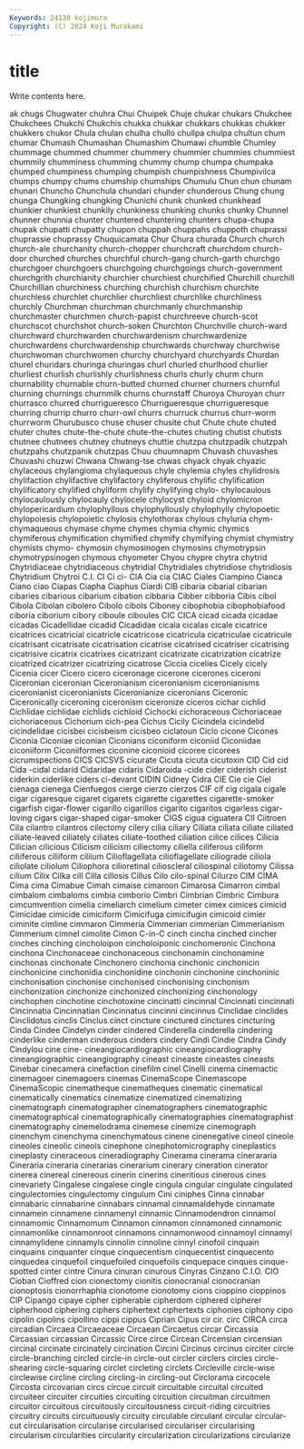 ```yaml
---
Keywords: 24130 kojimura
Copyright: (C) 2024 Koji Murakami
---
```


# title

Write contents here.



ak chugs Chugwater
chuhra Chui Chuipek Chuje chukar chukars Chukchee Chukchees Chukchi Chukchis
chukka chukkar chukkars chukkas chukker chukkers chukor Chula chulan chulha
chullo chullpa chulpa chultun chum chumar Chumash Chumashan Chumashim Chumawi
chumble Chumley chummage chummed chummer chummery chummier chummies chummiest chummily
chumminess chumming chummy chump chumpa chumpaka chumped chumpiness chumping chumpish
chumpishness Chumpivilca chumps chumpy chums chumship chumships Chumulu Chun chun
chunam chunari Chuncho Chunchula chundari chunder chunderous Chung chung chunga
Chungking chungking Chunichi chunk chunked chunkhead chunkier chunkiest chunkily chunkiness
chunking chunks chunky Chunnel chunner chunnia chunter chuntered chuntering chunters
chupa-chupa chupak chupatti chupatty chupon chuppah chuppahs chuppoth chuprassi chuprassie
chuprassy Chuquicamata Chur Chura churada Church church church-ale churchanity church-chopper
churchcraft churchdom church-door churched churches churchful church-gang church-garth churchgo churchgoer
churchgoers churchgoing churchgoings church-government churchgrith churchianity churchier churchiest churchified Churchill
churchill Churchillian churchiness churching churchish churchism churchite churchless churchlet churchlier
churchliest churchlike churchliness churchly Churchman churchman churchmanly churchmanship churchmaster churchmen
church-papist churchreeve church-scot churchscot churchshot church-soken Churchton Churchville church-ward churchward
churchwarden churchwardenism churchwardenize churchwardens churchwardenship churchwards churchway churchwise churchwoman churchwomen
churchy churchyard churchyards Churdan churel churidars churinga churingas churl churled
churlhood churlier churliest churlish churlishly churlishness churls churly churm churn
churnability churnable churn-butted churned churner churners churnful churning churnings churnmilk
churns churnstaff Churoya Churoyan churr churrasco churred churrigueresco Churrigueresque churrigueresque
churring churrip churro churr-owl churrs churruck churrus churr-worm churrworm Churubusco
chuse chuser chusite chut Chute chute chuted chuter chutes chute-the-chute
chute-the-chutes chuting chutist chutists chutnee chutnees chutney chutneys chuttie chutzpa
chutzpadik chutzpah chutzpahs chutzpanik chutzpas Chuu chuumnapm Chuvash chuvashes Chuvashi
chuzwi Chwana Chwang-tse chwas chyack chyak chyazic chylaceous chylangioma chylaqueous
chyle chylemia chyles chylidrosis chylifaction chylifactive chylifactory chyliferous chylific chylification
chylificatory chylified chyliform chylify chylifying chylo- chylocaulous chylocaulously chylocauly chylocele
chylocyst chyloid chylomicron chylopericardium chylophyllous chylophyllously chylophylly chylopoetic chylopoiesis chylopoietic
chylosis chylothorax chylous chyluria chym- chymaqueous chymase chyme chymes chymia
chymic chymics chymiferous chymification chymified chymify chymifying chymist chymistry chymists
chymo- chymosin chymosinogen chymosins chymotrypsin chymotrypsinogen chymous chyometer Chyou chypre
chytra chytrid Chytridiaceae chytridiaceous chytridial Chytridiales chytridiose chytridiosis Chytridium Chytroi
C.I. CI Ci ci- CIA Cia cia CIAC Ciales Ciampino
Cianca Ciano ciao Ciapas Ciapha Ciaphus Ciardi CIB cibaria cibarial
cibarian cibaries cibarious cibarium cibation cibbaria Cibber cibboria Cibis cibol
Cibola Cibolan cibolero Cibolo cibols Ciboney cibophobia cibophobiafood ciboria ciborium
cibory ciboule ciboules CIC CICA cicad cicada cicadae cicadas Cicadellidae
cicadid Cicadidae cicala cicalas cicale cicatrice cicatrices cicatricial cicatricle cicatricose
cicatricula cicatriculae cicatricule cicatrisant cicatrisate cicatrisation cicatrise cicatrised cicatriser cicatrising
cicatrisive cicatrix cicatrixes cicatrizant cicatrizate cicatrization cicatrize cicatrized cicatrizer cicatrizing
cicatrose Ciccia cicelies Cicely cicely Cicenia cicer Cicero cicero ciceronage
cicerone cicerones ciceroni Ciceronian ciceronian Ciceronianism ciceronianism ciceronianisms ciceronianist ciceronianists
Ciceronianize ciceronians Ciceronic Ciceronically ciceroning ciceronism ciceronize ciceros cichar cichlid
Cichlidae cichlidae cichlids cichloid Cichocki cichoraceous Cichoriaceae cichoriaceous Cichorium cich-pea
Cichus Cicily Cicindela cicindelid cicindelidae cicisbei cicisbeism cicisbeo ciclatoun Ciclo
cicone Cicones Ciconia Ciconiae ciconian Ciconians ciconiform ciconiid Ciconiidae ciconiiform
Ciconiiformes ciconine ciconioid cicoree cicorees cicrumspections CICS CICSVS cicurate Cicuta
cicuta cicutoxin CID Cid cid Cida -cidal cidarid Cidaridae cidaris
Cidaroida -cide cider ciderish ciderist ciderkin ciderlike ciders ci-devant CIDIN
Cidney Cidra CIE Cie cie Ciel cienaga cienega Cienfuegos cierge
cierzo cierzos CIF cif cig cigala cigale cigar cigaresque cigaret
cigarets cigarette cigarettes cigarette-smoker cigarfish cigar-flower cigarillo cigarillos cigarito cigaritos
cigarless cigar-loving cigars cigar-shaped cigar-smoker CIGS cigua ciguatera CII Ciitroen
Cila cilantro cilantros cilectomy cilery cilia ciliary Ciliata ciliata ciliate
ciliated ciliate-leaved ciliately ciliates ciliate-toothed ciliation cilice cilices Cilicia Cilician
cilicious Cilicism cilicism ciliectomy ciliella ciliferous ciliform ciliiferous ciliiform ciliium
Cilioflagellata cilioflagellate ciliograde ciliola ciliolate ciliolum Ciliophora cilioretinal cilioscleral ciliospinal
ciliotomy Cilissa cilium Cilix Cilka cill Cilla cillosis Cillus Cilo
cilo-spinal Cilurzo CIM CIMA Cima cima Cimabue Cimah cimaise cimaroon
Cimarosa Cimarron cimbal cimbalom cimbaloms cimbia cimborio Cimbri Cimbrian Cimbric
Cimbura cimcumvention cimelia cimeliarch cimelium cimeter cimex cimices cimicid Cimicidae
cimicide cimiciform Cimicifuga cimicifugin cimicoid cimier ciminite cimline cimmaron Cimmeria
Cimmerian cimmerian Cimmerianism Cimmerium cimnel cimolite Cimon C-in-C cinch cincha
cinched cincher cinches cinching cincholoipon cincholoiponic cinchomeronic Cinchona cinchona Cinchonaceae
cinchonaceous cinchonamin cinchonamine cinchonas cinchonate Cinchonero cinchonia cinchonic cinchonicin cinchonicine
cinchonidia cinchonidine cinchonin cinchonine cinchoninic cinchonisation cinchonise cinchonised cinchonising cinchonism
cinchonization cinchonize cinchonized cinchonizing cinchonology cinchophen cinchotine cinchotoxine cincinatti cincinnal
Cincinnati cincinnati Cincinnatia Cincinnatian Cincinnatus cincinni cincinnus Cinclidae cinclides Cinclidotus
cinclis Cinclus cinct cincture cinctured cinctures cincturing Cinda Cindee Cindelyn
cinder cindered Cinderella cinderella cindering cinderlike cinderman cinderous cinders cindery
Cindi Cindie Cindra Cindy Cindylou cine cine- cineangiocardiographic cineangiocardiography cineangiographic
cineangiography cineast cineaste cineastes cineasts Cinebar cinecamera cinefaction cinefilm cinel
Cinelli cinema cinemactic cinemagoer cinemagoers cinemas CinemaScope Cinemascope CinemaScopic cinematheque
cinematheques cinematic cinematical cinematically cinematics cinematize cinematized cinematizing cinematograph cinematographer
cinematographers cinematographic cinematographical cinematographically cinematographies cinematographist cinematography cinemelodrama cinemese cinemize
cinemograph cinenchym cinenchyma cinenchymatous cinene cinenegative cineol cineole cineoles cineolic
cineols cinephone cinephotomicrography cineplastics cineplasty cineraceous cineradiography Cinerama cinerama cinerararia
Cineraria cineraria cinerarias cinerarium cinerary cineration cinerator cinerea cinereal cinereous
cinerin cinerins cineritious cinerous cines cinevariety Cingalese cingalese cingle cingula
cingular cingulate cingulated cingulectomies cingulectomy cingulum Cini ciniphes Cinna cinnabar
cinnabaric cinnabarine cinnabars cinnamal cinnamaldehyde cinnamate cinnamein cinnamene cinnamenyl cinnamic
Cinnamodendron cinnamol cinnamomic Cinnamomum Cinnamon cinnamon cinnamoned cinnamonic cinnamonlike cinnamonroot
cinnamons cinnamonwood cinnamoyl cinnamyl cinnamylidene cinnamyls cinnolin cinnoline cinnyl cinofoil
cinquain cinquains cinquanter cinque cinquecentism cinquecentist cinquecento cinquedea cinquefoil cinquefoiled
cinquefoils cinquepace cinques cinque-spotted cinter cintre Cinura cinuran cinurous Cinyras
Cinzano C.I.O. CIO Cioban Cioffred cion cionectomy cionitis cionocranial cionocranian
cionoptosis cionorrhaphia cionotome cionotomy cions cioppino cioppinos CIP Cipango cipaye
cipher cipherable cipherdom ciphered cipherer cipherhood ciphering ciphers ciphertext ciphertexts
ciphonies ciphony cipo cipolin cipolins cipollino cippi cippus Ciprian Cipus
cir cir. circ CIRCA circa circadian Circaea Circaeaceae Circaean Circaetus
circar Circassia Circassian circassian Circassic Circe circe Circean Circensian circensian
circinal circinate circinately circination Circini Circinus circinus circiter circle circle-branching
circled circle-in circle-out circler circlers circles circle-shearing circle-squaring circlet circleting
circlets Circleville circle-wise circlewise circline circling circling-in circling-out Circlorama circocele
Circosta circovarian circs circue circuit circuitable circuital circuited circuiteer circuiter
circuities circuiting circuition circuitman circuitmen circuitor circuitous circuitously circuitousness circuit-riding
circuitries circuitry circuits circuituously circuity circulable circulant circular circular-cut circularisation
circularise circularised circulariser circularising circularism circularities circularity circularization circularizations circularize
